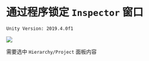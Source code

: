 # 通过程序锁定 `Inspector` 窗口

`Unity Version: 2019.4.0f1`

![][20200714173751.png]

需要选中 `Hierarchy/Project` 面板内容

[20200714173751.png]: ./res.md/20200714173751.png
